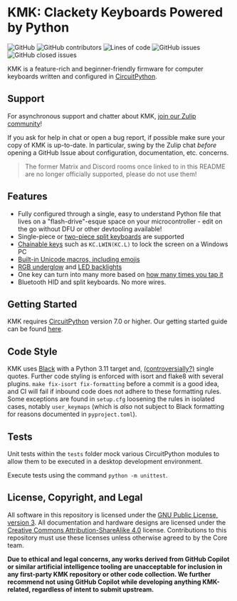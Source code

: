 # KMK: Clackety Keyboards Powered by Python
![GitHub](https://img.shields.io/github/license/KMKfw/kmk_firmware)
![GitHub contributors](https://img.shields.io/github/contributors/KMKfw/kmk_firmware)
![Lines of code](https://img.shields.io/tokei/lines/github/KMKfw/kmk_firmware)
![GitHub issues](https://img.shields.io/github/issues-raw/KMKfw/kmk_firmware)
![GitHub closed issues](https://img.shields.io/github/issues-closed/KMKfw/kmk_firmware)

KMK is a feature-rich and beginner-friendly firmware for computer keyboards
written and configured in
[CircuitPython](https://github.com/adafruit/circuitpython).

## Support

For asynchronous support and chatter about KMK, [join our Zulip
community](https://kmkfw.zulipchat.com)!

If you ask for help in chat or open a bug report, if possible
make sure your copy of KMK is up-to-date.
In particular, swing by the Zulip chat *before* opening a GitHub Issue about
configuration, documentation, etc. concerns.

> The former Matrix and Discord rooms once linked to in this README are no
> longer officially supported, please do not use them!

## Features

- Fully configured through a single, easy to understand Python file that lives
  on a "flash-drive"-esque space on your microcontroller - edit on the go
  without DFU or other devtooling available!
- Single-piece or [two-piece split
  keyboards](/docs/en/split_keyboards.md)
  are supported
- [Chainable
  keys](/docs/en/keys.md) such as
  `KC.LWIN(KC.L)` to lock the screen on a Windows PC
- [Built-in Unicode macros, including
  emojis](/docs/en/sequences.md)
- [RGB underglow](/docs/en/rgb.md)
  and [LED
  backlights](/docs/en/led.md)
- One key can turn into many more based on [how many times you tap
  it](/docs/en/tapdance.md)
- Bluetooth HID and split keyboards. No more wires.

## Getting Started
KMK requires [CircuitPython](https://circuitpython.org/) version 7.0 or higher.
Our getting started guide can be found
[here](/docs/en/Getting_Started.md).

## Code Style

KMK uses [Black](https://github.com/psf/black) with a Python 3.11 target and,
[(controversially?)](https://github.com/psf/black/issues/594) single quotes.
Further code styling is enforced with isort and flake8 with several plugins.
`make fix-isort fix-formatting` before a commit is a good idea, and CI will fail
if inbound code does not adhere to these formatting rules. Some exceptions are
found in `setup.cfg` loosening the rules in isolated cases, notably
`user_keymaps` (which is *also* not subject to Black formatting for reasons
documented in `pyproject.toml`).

## Tests

Unit tests within the `tests` folder mock various CircuitPython modules to allow
them to be executed in a desktop development environment.

Execute tests using the command `python -m unittest`.

## License, Copyright, and Legal

All software in this repository is licensed under the [GNU Public License,
version 3](https://tldrlegal.com/license/gnu-general-public-license-v3-(gpl-3)).
All documentation and hardware designs are licensed under the [Creative Commons
Attribution-ShareAlike 4.0](https://creativecommons.org/licenses/by-sa/4.0/)
license. Contributions to this repository must use these licenses unless
otherwise agreed to by the Core team.

**Due to ethical and legal concerns, any works derived from GitHub Copilot or
similar artificial intelligence tooling are unacceptable for inclusion in any
first-party KMK repository or other code collection. We further recommend not
using GitHub Copilot while developing anything KMK-related, regardless of
intent to submit upstream.**
